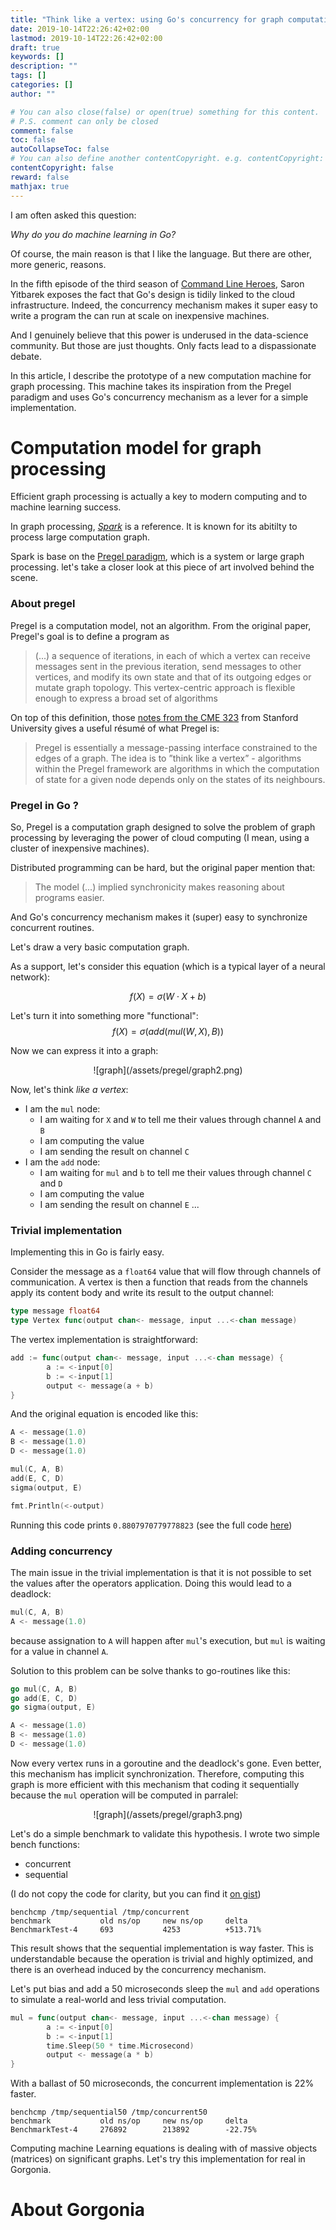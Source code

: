 ```yaml
---
title: "Think like a vertex: using Go's concurrency for graph computation"
date: 2019-10-14T22:26:42+02:00
lastmod: 2019-10-14T22:26:42+02:00
draft: true
keywords: []
description: ""
tags: []
categories: []
author: ""

# You can also close(false) or open(true) something for this content.
# P.S. comment can only be closed
comment: false
toc: false
autoCollapseToc: false
# You can also define another contentCopyright. e.g. contentCopyright: "This is another copyright."
contentCopyright: false
reward: false
mathjax: true
---
```


<!--more-->

I am often asked this question:

_Why do you do machine learning in Go?_

Of course, the main reason is that I like the language. But there are other, more generic, reasons.

In the fifth episode of the third season of [Command Line Heroes](https://www.redhat.com/en/command-line-heroes/season-3/the-infrastructure-effect),
Saron Yitbarek exposes the fact that Go's design is tidily linked to the cloud infrastructure. Indeed, the concurrency mechanism makes it super easy to write a program the
can run at scale on inexpensive machines.

And I genuinely believe that this power is underused in the data-science community.
But those are just thoughts. Only facts lead to a dispassionate debate.

In this article, I describe the prototype of a new computation machine for graph processing.
This machine takes its inspiration from the Pregel paradigm and uses Go's concurrency mechanism as a lever for a simple implementation.

# Computation model for graph processing

Efficient graph processing is actually a key to modern computing and to machine learning success.

In graph processing, [_Spark_](https://spark.apache.org/) is a reference. It is known for its abitilty to process large computation graph.

Spark is base on the [Pregel paradigm](https://kowshik.github.io/JPregel/pregel_paper.pdf), which is a system or large graph processing.
let's take a closer look at this piece of art involved behind the scene.

### About pregel

Pregel is a computation model, not an algorithm. From the original paper, Pregel's goal is to define a program as

> (...) a sequence of iterations, in each of which a vertex can
> receive messages sent in the previous iteration, send messages to other vertices, and modify its own state and that of
> its outgoing edges or mutate graph topology.
> This vertex-centric approach is flexible enough to express a broad set of algorithms

On top of this definition, those [notes from the CME 323](https://stanford.edu/~rezab/classes/cme323/S15/notes/lec8.pdf)
from Stanford University gives a useful résumé of what Pregel is:

> Pregel is essentially a message-passing interface constrained to the edges of a graph. The idea
> is to ”think like a vertex” - algorithms within the Pregel framework are algorithms in which the
> computation of state for a given node depends only on the states of its neighbours.

### Pregel in Go ?

So, Pregel is a computation graph designed to solve the problem of graph processing by leveraging the power of cloud computing
(I mean, using a cluster of inexpensive machines).

Distributed programming can be hard, but the original paper mention that:

> The model (...) implied synchronicity makes reasoning about programs easier.

And Go's concurrency mechanism makes it (super) easy to synchronize concurrent routines.

Let's draw a very basic computation graph.

As a support, let's consider this equation (which is a typical layer of a neural network):

$$f(X) = \sigma(W \cdot X+b)$$

Let's turn it into something more "functional":
$$f(X) = \sigma(add(mul(W,X),B))$$

Now we can express it into a graph:

<center>
![graph](/assets/pregel/graph2.png)
</center>

Now, let's think _like a vertex_:

- I am the `mul` node:
    - I am waiting for `X` and `W` to tell me their values through channel `A` and `B`
    - I am computing the value
    - I am sending the result on channel `C`
- I am the `add` node:
    - I am waiting for `mul` and `b` to tell me their values through channel `C` and `D`
    - I am computing the value
    - I am sending the result on channel `E`
...

### Trivial implementation
Implementing this in Go is fairly easy.

Consider the message as a `float64` value that will flow through channels of communication.
A vertex is then a function that reads from the channels apply its content body and write its result to the output channel:

```go
type message float64
type Vertex func(output chan<- message, input ...<-chan message)
```

The vertex implementation is straightforward:

```go
add := func(output chan<- message, input ...<-chan message) {
        a := <-input[0]
        b := <-input[1]
        output <- message(a + b)
}
```

And the original equation is encoded like this:
```go
A <- message(1.0)
B <- message(1.0)
D <- message(1.0)

mul(C, A, B)
add(E, C, D)
sigma(output, E)

fmt.Println(<-output)
```

Running this code prints `0.8807970779778823` (see the full code [here](https://gist.github.com/owulveryck/b1255077d7e1d940f9cc472bc69ef733))

### Adding concurrency

The main issue in the trivial implementation is that it is not possible to set the values after the operators application. Doing this would lead to a deadlock:

```go
mul(C, A, B)
A <- message(1.0)
```

because assignation to `A` will happen after `mul`'s execution, but `mul` is waiting for a value in channel `A`.

Solution to this problem can be solve thanks to go-routines like this:

```go
go mul(C, A, B)
go add(E, C, D)
go sigma(output, E)

A <- message(1.0)
B <- message(1.0)
D <- message(1.0)
```

Now every vertex runs in a goroutine and the deadlock's gone. Even better, this mechanism has implicit synchronization.
Therefore, computing this graph is more efficient with this mechanism that coding it sequentially because the `mul` operation will be computed in parralel:

<center>
![graph](/assets/pregel/graph3.png)
</center>

Let's do a simple benchmark to validate this hypothesis.
I wrote two simple bench functions:

* concurrent
* sequential

(I do not copy the code for clarity, but you can find it [on gist](https://gist.github.com/owulveryck/b1255077d7e1d940f9cc472bc69ef733#file-pregel_test-go))


```text
benchcmp /tmp/sequential /tmp/concurrent
benchmark           old ns/op     new ns/op     delta
BenchmarkTest-4     693           4253          +513.71%
```

This result shows that the sequential implementation is way faster. This is understandable because the operation is trivial and highly optimized, and there is an overhead
induced by the concurrency mechanism.

Let's put bias and add a 50 microseconds sleep the `mul` and `add` operations to simulate a real-world and less trivial computation.

```go
mul = func(output chan<- message, input ...<-chan message) {
        a := <-input[0]
        b := <-input[1]
        time.Sleep(50 * time.Microsecond)
        output <- message(a * b)
}
```

With a ballast of 50 microseconds, the concurrent implementation is 22% faster.

```text
benchcmp /tmp/sequential50 /tmp/concurrent50
benchmark           old ns/op     new ns/op     delta
BenchmarkTest-4     276892        213892        -22.75%
```

Computing machine Learning equations is dealing with of massive objects (matrices) on significant graphs. Let's try this implementation for real in Gorgonia.

# About Gorgonia


